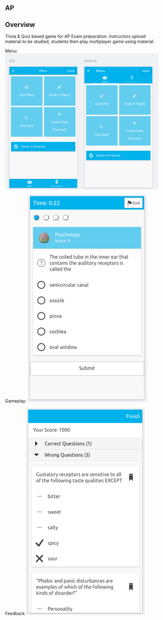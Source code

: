 AP 
---
## Overview
Trivia & Quiz based game for AP Exam preparation. Instructors upload material to be studied, students then play multiplayer game using material.

Menu:
![MyImage](Screenshots/menu.png)

Gameplay:
![MyImage](Screenshots/gameplay.png)

Feedback
![MyImage](Screenshots/gameended.png)
